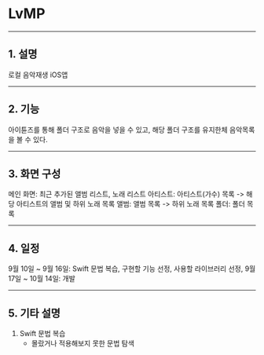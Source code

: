 # LvMP
- - - 
## 1. 설명
로컬 음악재생 iOS앱
- - -
## 2. 기능
아이튠즈를 통해 폴더 구조로 음악을 넣을 수 있고, 해당 폴더 구조를 유지한체 음악목록을 볼 수 있다.
- - - 
## 3. 화면 구성
메인 화면: 최근 추가된 앨범 리스트, 노래 리스트
아티스트: 아티스트(가수) 목록 -> 해당 아티스트의 앨범 및 하위 노래 목록
앨범: 앨범 목록 -> 하위 노래 목록
폴더: 폴더 목록
- - -
## 4. 일정
9월 10일 ~ 9월 16일: Swift 문법 복습,  구현할 기능 선정, 사용할 라이브러리 선정, 
9월 17일 ~ 10월 14일: 개발
- - -
## 5. 기타 설명
1. Swift 문법 복습
    - 몰랐거나 적용해보지 못한 문법 탐색
